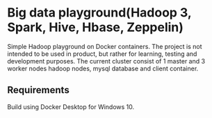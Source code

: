 # Big data playground(Hadoop 3, Spark, Hive, Hbase, Zeppelin)
Simple Hadoop playground on Docker containers. The project is not intended to be used in product, but rather for learning, testing and development purposes. The current cluster consist of 1 master and 3 worker nodes hadoop nodes, mysql database and client container. 
## Requirements
Build using Docker Desktop for Windows 10. 
